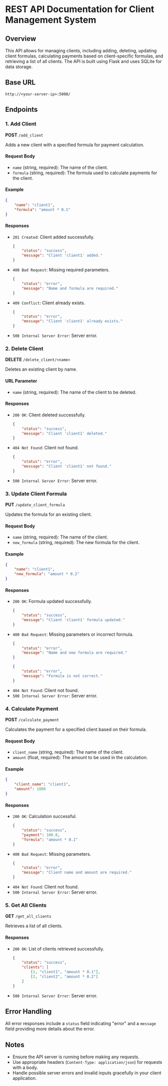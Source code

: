 # REST API Documentation for Client Management System

## Overview
This API allows for managing clients, including adding, deleting, updating client formulas, calculating payments based on client-specific formulas, and retrieving a list of all clients. The API is built using Flask and uses SQLite for data storage.

## Base URL
```
http://<your-server-ip>:5000/
```

## Endpoints

### 1. Add Client
**POST** `/add_client`

Adds a new client with a specified formula for payment calculation.

#### Request Body
- `name` (string, required): The name of the client.
- `formula` (string, required): The formula used to calculate payments for the client.

#### Example
```json
{
    "name": "client1",
    "formula": "amount * 0.1"
}
```

#### Responses
- `201 Created`: Client added successfully.
  ```json
  {
      "status": "success",
      "message": "Client 'client1' added."
  }
  ```
- `400 Bad Request`: Missing required parameters.
  ```json
  {
      "status": "error",
      "message": "Name and formula are required."
  }
  ```
- `409 Conflict`: Client already exists.
  ```json
  {
      "status": "error",
      "message": "Client 'client1' already exists."
  }
  ```
- `500 Internal Server Error`: Server error.

### 2. Delete Client
**DELETE** `/delete_client/<name>`

Deletes an existing client by name.

#### URL Parameter
- `name` (string, required): The name of the client to be deleted.

#### Responses
- `200 OK`: Client deleted successfully.
  ```json
  {
      "status": "success",
      "message": "Client 'client1' deleted."
  }
  ```
- `404 Not Found`: Client not found.
  ```json
  {
      "status": "error",
      "message": "Client 'client1' not found."
  }
  ```
- `500 Internal Server Error`: Server error.

### 3. Update Client Formula
**PUT** `/update_client_formula`

Updates the formula for an existing client.

#### Request Body
- `name` (string, required): The name of the client.
- `new_formula` (string, required): The new formula for the client.

#### Example
```json
{
    "name": "client1",
    "new_formula": "amount * 0.2"
}
```

#### Responses
- `200 OK`: Formula updated successfully.
  ```json
  {
      "status": "success",
      "message": "Client 'client1' formula updated."
  }
  ```
- `400 Bad Request`: Missing parameters or incorrect formula.
  ```json
  {
      "status": "error",
      "message": "Name and new formula are required."
  }
  ```
  ```json
  {
      "status": "error",
      "message": "Formula is not correct."
  }
  ```
- `404 Not Found`: Client not found.
- `500 Internal Server Error`: Server error.

### 4. Calculate Payment
**POST** `/calculate_payment`

Calculates the payment for a specified client based on their formula.

#### Request Body
- `client_name` (string, required): The name of the client.
- `amount` (float, required): The amount to be used in the calculation.

#### Example
```json
{
    "client_name": "client1",
    "amount": 1000
}
```

#### Responses
- `200 OK`: Calculation successful.
  ```json
  {
      "status": "success",
      "payment": 100.0,
      "formula": "amount * 0.1"
  }
  ```
- `400 Bad Request`: Missing parameters.
  ```json
  {
      "status": "error",
      "message": "Client name and amount are required."
  }
  ```
- `404 Not Found`: Client not found.
- `500 Internal Server Error`: Server error.

### 5. Get All Clients
**GET** `/get_all_clients`

Retrieves a list of all clients.

#### Responses
- `200 OK`: List of clients retrieved successfully.
  ```json
  {
      "status": "success",
      "clients": [
          [1, "client1", "amount * 0.1"],
          [2, "client2", "amount * 0.2"]
      ]
  }
  ```
- `500 Internal Server Error`: Server error.

## Error Handling
All error responses include a `status` field indicating "error" and a `message` field providing more details about the error.

## Notes
- Ensure the API server is running before making any requests.
- Use appropriate headers (`Content-Type: application/json`) for requests with a body.
- Handle possible server errors and invalid inputs gracefully in your client application.

